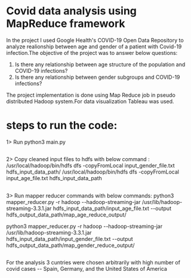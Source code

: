 # Covid data analysis using MapReduce framework

In the project I used Google Health's COVID-19 Open Data Repository to analyze realionship between age and gender of a patient with Covid-19 infection.The objective of the project was to answer below questions:
1. Is there any relationship between age structure of the population and COVID-19 infections?
2. Is there any relationship between gender subgroups and COVID-19 infections?

The project implementation is done using  Map Reduce job in pseudo distributed Hadoop system.For data visualization Tableau was used.

# steps to run the code:

1> Run python3 main.py 
##
2> Copy cleaned input files to hdfs with below command : 
/usr/local/hadoop/bin/hdfs dfs -copyFromLocal input_gender_file.txt hdfs_input_data_path/
/usr/local/hadoop/bin/hdfs dfs -copyFromLocal input_age_file.txt hdfs_input_data_path
##
3> Run mapper reducer commands with below commands:
python3 mapper_reducer.py -r hadoop --hadoop-streaming-jar /usr/lib/hadoop-streaming-3.3.1.jar hdfs_input_data_path/input_age_file.txt --output hdfs_output_data_path/map_age_reduce_output/  

python3 mapper_reducer.py -r hadoop --hadoop-streaming-jar /usr/lib/hadoop-streaming-3.3.1.jar hdfs_input_data_path/input_gender_file.txt --output hdfs_output_data_path/map_gender_reduce_output/


##
For the analysis 3 cuntries were chosen arbitrarily with high number of covid cases -- Spain, Germany, and the United States of America
